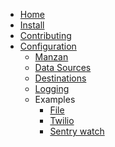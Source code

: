 <!-- docs/_sidebar.md -->
* [Home](/)
* [Install](install.md)
* [Contributing](contributing.md)
* [Configuration](config/index.md)
   * [Manzan](config/app.md)
   * [Data Sources](config/data.md)
   * [Destinations](config/dests.md)
   * [Logging](config/logging.md)
   * Examples
      * [File](config/examples/file.md)
      * [Twilio](config/examples/twilio.md)
      * [Sentry watch](config/examples/sentry.md)